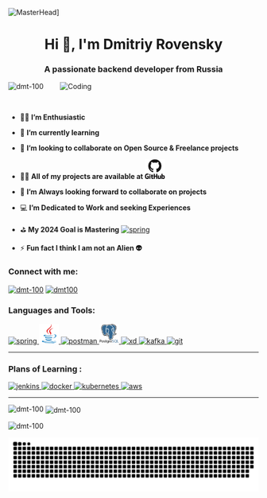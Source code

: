 ![MasterHead](https://i.ibb.co/89C5y2C/devops-tools.png)]

<h1 align="center">Hi 👋, I'm Dmitriy Rovensky</h1>
<h3 align="center">A passionate backend developer from Russia</h3>
<img align="right" alt="Coding" width="400" src="https://cdn.dribbble.com/users/1162077/screenshots/3848914/programmer.gif">
<p align="left"> <img src="https://komarev.com/ghpvc/?username=dmt-100&label=Profile%20views&color=0e75b6&style=flat" alt="dmt-100" /> </p>

<p align="left"> <a href="https://twitter.com/" target="blank"><img src="https://img.shields.io/twitter/follow/?logo=twitter&style=for-the-badge" alt="" /></a> </p>

- 💪🏻 **I’m Enthusiastic**

- 🌱 **I’m currently learning** 

- 👯 **I’m looking to collaborate on Open Source & Freelance projects**

- 👨‍💻 **All of my projects are available at** <a href="https://github.com/dmt-100?tab=repositories" target="_blank" rel="noreferrer"> <img src="https://raw.githubusercontent.com/devicons/devicon/master/icons/github/github-original-wordmark.svg" alt="github" width="40" height="40"/> </a>

- 💞️ **I’m Always looking forward to collaborate on projects**

- 💻 **I’m Dedicated to Work and seeking Experiences**

- ⛳️ **My 2024 Goal is Mastering** <a href="https://spring.io/" target="_blank" rel="noreferrer"> <img src="https://www.vectorlogo.zone/logos/springio/springio-icon.svg" alt="spring" width="40" height="40"/> </a>

- ⚡ **Fun fact I think I am not an Alien 👽**

<h3 align="left">Connect with me:</h3>
<p align="left">
<a href="https://www.leetcode.com/dmt-100" target="blank"><img align="center" src="https://raw.githubusercontent.com/rahuldkjain/github-profile-readme-generator/master/src/images/icons/Social/leet-code.svg" alt="dmt-100" height="30" width="40" /></a>
<a href="https://discord.gg/dmt100" target="blank"><img align="center" src="https://raw.githubusercontent.com/rahuldkjain/github-profile-readme-generator/master/src/images/icons/Social/discord.svg" alt="dmt100" height="30" width="40" /></a>
</p>

<h3 align="left">Languages and Tools:</h3>
<p align="left"> 
<a href="https://spring.io/" target="_blank" rel="noreferrer"> <img src="https://www.vectorlogo.zone/logos/springio/springio-icon.svg" alt="spring" width="40" height="40"/> </a> 
<a href="https://www.java.com" target="_blank" rel="noreferrer"> <img src="https://raw.githubusercontent.com/devicons/devicon/master/icons/java/java-original.svg" alt="java" width="40" height="40"/> </a> 
<a href="https://postman.com" target="_blank" rel="noreferrer"> <img src="https://www.vectorlogo.zone/logos/getpostman/getpostman-icon.svg" alt="postman" width="40" height="40"/>  </a> 
<a href="https://www.postgresql.org" target="_blank" rel="noreferrer"> <img src="https://raw.githubusercontent.com/devicons/devicon/master/icons/postgresql/postgresql-original-wordmark.svg" alt="postgresql" width="40" height="40"/> </a> 
<a href="https://www.atlassian.com/software/jira/" target="_blank"> <img src="https://www.vectorlogo.zone/logos/atlassian_jira/atlassian_jira-icon.svg" alt="xd" width="40" height="40"/> </a> 
<a href="https://kafka.apache.org/" target="_blank" rel="noreferrer"> <img src="https://www.vectorlogo.zone/logos/apache_kafka/apache_kafka-icon.svg" alt="kafka" width="40" height="40"/> </a> 
<a href="https://git-scm.com/" target="_blank" rel="noreferrer"> <img src="https://www.vectorlogo.zone/logos/git-scm/git-scm-icon.svg" alt="git" width="40" height="40"/> </a> 
</p>
<hr>
<h3 align="left"> Plans of Learning :</h3>
  <a href="https://www.jenkins.io" target="_blank" rel="noreferrer"> <img src="https://www.vectorlogo.zone/logos/jenkins/jenkins-icon.svg" alt="jenkins" width="40" height="40" /> </a>
  <a href="https://hub.docker.com" target="_blank" rel="noreferrer"> <img src="https://www.vectorlogo.zone/logos/docker/docker-icon.svg" alt="docker" width="40" height="40"/> </a> 
  <a href="https://kubernetes.io" target="_blank" rel="noreferrer"> <img src="https://www.vectorlogo.zone/logos/kubernetes/kubernetes-icon.svg" alt="kubernetes" width="40" height="40"/> </a>
  <a href="https://aws.amazon.com" target="_blank" rel="noreferrer"> <img src="https://www.vectorlogo.zone/logos/amazon_aws/amazon_aws-ar21.svg" alt="aws" width="60" height="40"/> </a>
<hr>
<p><img align="left" src="https://github-readme-stats.vercel.app/api/top-langs?username=dmt-100&show_icons=true&locale=en&layout=compact" alt="dmt-100" /></p>

<p>&nbsp;<img align="center" src="https://github-readme-stats.vercel.app/api?username=dmt-100&show_icons=true&locale=en" alt="dmt-100" /></p>

<p><img align="center" src="https://github-readme-streak-stats.herokuapp.com/?user=dmt-100&" alt="dmt-100" /></p>

<picture>
  <source
    media="(prefers-color-scheme: dark)"
    srcset="https://raw.githubusercontent.com/COfiftytwo/COfiftytwo/output/github-contribution-grid-snake-dark.svg"
  />
  <source
    media="(prefers-color-scheme: light)"
    srcset="https://raw.githubusercontent.com/COfiftytwo/COfiftytwo/output/github-contribution-grid-snake.svg"
  />
  <img
    alt="github contribution grid snake animation"
    src="https://raw.githubusercontent.com/COfiftytwo/COfiftytwo/output/github-contribution-grid-snake.svg"
  />
</picture>
